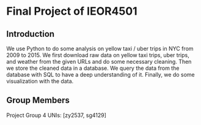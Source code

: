 # Final Project of IEOR4501

## Introduction
We use Python to do some analysis on yellow taxi / uber trips in NYC from 2009 to 2015.
We first download raw data on yellow taxi trips, uber trips, and weather from the given URLs and do some necessary cleaning. Then we store the cleaned data in a database. We query the data from the database with SQL to have a deep understanding of it. Finally, we do some visualization with the data.

## Group Members
Project Group 4
UNIs: [zy2537, sg4129]